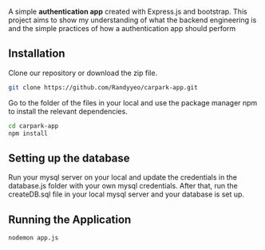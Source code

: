 A simple **authentication app** created with Express.js and bootstrap. This project aims to show my understanding of what the backend engineering is and the simple practices
of how a authentication app should perform


## Installation

Clone our repository or download the zip file.

```bash
git clone https://github.com/Randyyeo/carpark-app.git
```

Go to the folder of the files in your local and use the package manager npm to install the relevant dependencies.

```bash
cd carpark-app
npm install 
```

## Setting up the database

Run your mysql server on your local and update the credentials in the database.js folder with your own mysql credentials.
After that, run the createDB.sql file in your local mysql server and your database is set up.


## Running the Application 

```bash
nodemon app.js
```

